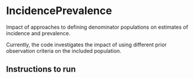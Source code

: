 # IncidencePrevalence
Impact of approaches to defining denominator populations on estimates of incidence and prevalence.

Currently, the code investigates the impact of using different prior observation criteria on the included population.

## Instructions to run


